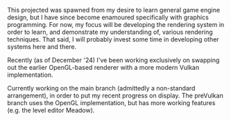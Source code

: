 This projected was spawned from my desire to learn general game engine design, but I have since become enamoured specifically with graphics programming. For now, my focus will be developing the rendering system in order to learn, and demonstrate my understanding of, various rendering techniques. That said, I will probably invest some time in developing other systems here and there.

Recently (as of December '24) I've been working exclusively on swapping out the earlier OpenGL-based renderer with a more modern Vulkan implementation.

Currently working on the main branch (admittedly a non-standard arrangement), in order to put my recent progress on display. The preVulkan branch uses the OpenGL implementation, but has more working features (e.g. the level editor Meadow).
